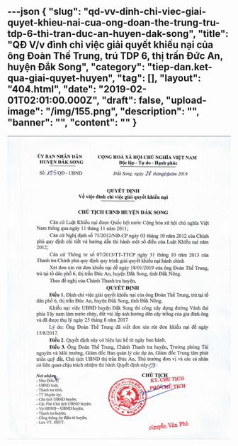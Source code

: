 ---json
{
    "slug": "qd-vv-dinh-chi-viec-giai-quyet-khieu-nai-cua-ong-doan-the-trung-tru-tdp-6-thi-tran-duc-an-huyen-dak-song",
    "title": "QĐ V/v đình chỉ việc giải quyết khiếu nại của ông Đoàn Thế Trung, trú TDP 6, thị trấn Đức An, huyện Đắk Song",
    "category": "tiep-dan.ket-qua-giai-quyet-huyen",
    "tag": [],
    "layout": "404.html",
    "date": "2019-02-01T02:01:00.000Z",
    "draft": false,
    "upload-image": "/img/155.png",
    "description": "",
    "banner": "",
    "__content__": ""
}
---
<p><img alt="" src="/img/155.png" /></p>